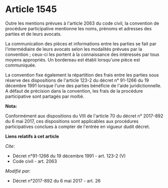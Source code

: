 # Article 1545

Outre les mentions prévues à l'article 2063 du code civil, la convention de procédure participative mentionne les noms,
prénoms et adresses des parties et de leurs avocats. 

La communication des pièces et informations entre les parties se fait par l'intermédiaire de leurs avocats selon les
modalités prévues par la convention ; ceux-ci les portent à la connaissance des intéressés par tous moyens appropriés. Un
bordereau est établi lorsqu'une pièce est communiquée. 

La convention fixe également la répartition des frais entre les parties sous réserve des dispositions de l'article 123-2 du
décret n° 91-1266 du 19 décembre 1991 lorsque l'une des parties bénéficie de l'aide juridictionnelle. A défaut de précision
dans la convention, les frais de la procédure participative sont partagés par moitié.

**Nota:**

Conformément aux dispositions du VIII de l'article 70 du décret n° 2017-892 du 6 mai 2017, ces dispositions sont applicables
aux procédures participatives conclues à compter de l'entrée en vigueur dudit décret.

**Liens relatifs à cet article**

_Cite_:

  - Décret n°91-1266 du 19 décembre 1991 - art. 123-2 (V)
  - Code civil - art. 2063

_Modifié par_:

  - Décret n°2017-892 du 6 mai 2017 - art. 26
